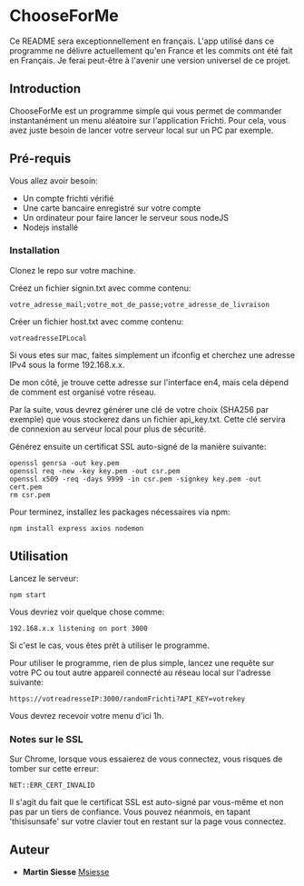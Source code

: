 # ChooseForMe

Ce README sera exceptionnellement en français. L'app utilisé dans ce programme ne délivre actuellement qu'en France et les commits ont été fait en Français.
Je ferai peut-être à l'avenir une version universel de ce projet.

## Introduction

ChooseForMe est un programme simple qui vous permet de commander instantanément un menu aléatoire sur l'application Frichti. Pour cela, vous avez juste besoin de
lancer votre serveur local sur un PC par exemple.

## Pré-requis

Vous allez avoir besoin:
- Un compte frichti vérifié
- Une carte bancaire enregistré sur votre compte
- Un ordinateur pour faire lancer le serveur sous nodeJS
- Nodejs installé

### Installation

Clonez le repo sur votre machine.

Créez un fichier signin.txt avec comme contenu:

```
votre_adresse_mail;votre_mot_de_passe;votre_adresse_de_livraison
```

Créer un fichier host.txt avec comme contenu:

```
votreadresseIPLocal
```

Si vous etes sur mac, faites simplement un ifconfig et cherchez une adresse IPv4 sous la forme 192.168.x.x.

De mon côté, je trouve cette adresse sur l'interface en4, mais cela dépend de comment est organisé votre réseau.

Par la suite, vous devrez générer une clé de votre choix (SHA256 par exemple) que vous stockerez dans un fichier api_key.txt. Cette clé servira de connexion au serveur local pour plus de sécurité.

Générez ensuite un certificat SSL auto-signé de la manière suivante:
```
openssl genrsa -out key.pem
openssl req -new -key key.pem -out csr.pem
openssl x509 -req -days 9999 -in csr.pem -signkey key.pem -out cert.pem
rm csr.pem
```

Pour terminez, installez les packages nécessaires via npm:
```
npm install express axios nodemon
```


## Utilisation

Lancez le serveur:
```
npm start
```

Vous devriez voir quelque chose comme:
```
192.168.x.x listening on port 3000
```

Si c'est le cas, vous êtes prêt à utiliser le programme.

Pour utiliser le programme, rien de plus simple, lancez une requête sur votre PC ou tout autre appareil connecté au réseau local sur l'adresse suivante:
```
https://votreadresseIP:3000/randomFrichti?API_KEY=votrekey
```

Vous devrez recevoir votre menu d'ici 1h.

### Notes sur le SSL

Sur Chrome, lorsque vous essaierez de vous connectez, vous risques de tomber sur cette erreur:
```
NET::ERR_CERT_INVALID
```

Il s'agit du fait que le certificat SSL est auto-signé par vous-même et non pas par un tiers de confiance. Vous pouvez néanmois, en tapant 'thisisunsafe' sur votre clavier tout en restant sur la page vous connectez.

## Auteur
* **Martin Siesse** [Msiesse](https://github.com/msiesse)

